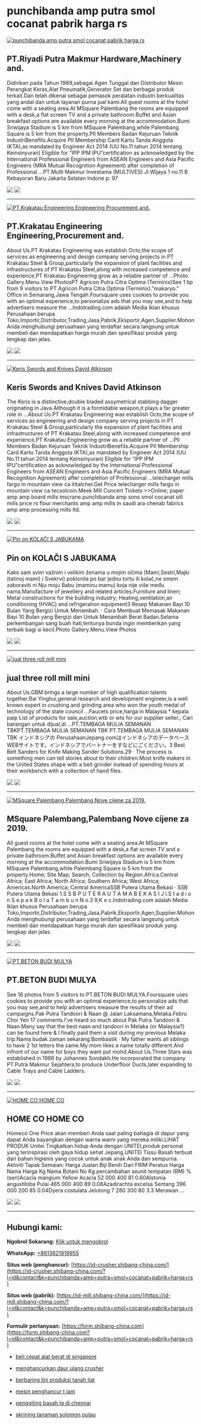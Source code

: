 # punchibanda amp putra smol cocanat pabrik harga rs

<a href="https://swt.shibang-china.com/?l=id&img&k=punchibanda+amp+putra+smol+cocanat+pabrik+harga+rs" target="_blank">![punchibanda amp putra smol cocanat pabrik harga rs](http://static.shibang-china.com/all-800x300/815.jpg)</a>

## PT.Riyadi Putra Makmur Hardware,Machinery and.
Didirikan pada Tahun 1989,sebagai Agen Tunggal dan Distributor Mesin Perangkat Keras,Alat Pneumatik,Generator Set dan berbagai produk terkait.Dan telah dikenal sebagai pemasok peralatan industri berkualitas yang andal dan untuk layanan purna jual kami.All guest rooms at the hotel come with a seating area.At MSquare Palembang the rooms are equipped with a desk,a flat screen TV and a private bathroom.Buffet and Asian breakfast options are available every morning at the accommodation.Bumi Sriwijaya Stadium is 5 km from MSquare Palembang,while Palembang Square is 5 km from the property.PII Members Badan Kejuruan Teknik IndustriBenefits.Acquire PII Membership Card Kartu Tanda Anggota (KTA),as mandated by Engineer Act 2014 (UU No.11 tahun 2014 tentang Keinsinyuran) Eligible for “IPP IPM IPU”certification as acknowledged by the International Professional Engineers from ASEAN Engineers and Asia Pacific Engineers (MRA Mutual Recognition Agreement) after completion of Professional …PT.Multi Makmur Investama (MULTIVES) Jl.Wijaya 1 no.11 B Kebayoran Baru Jakarta Selatan Indone p: 97


<a href="https://whatsapp.shibangsoft.com/WhatsApp.php" target="_blank" title="WhatsApp">![](http://static.shibang-china.com/icon/whatsapp.png)</a> <a href="https://swt.shibang-china.com/?l=id&icon&k=punchibanda+amp+putra+smol+cocanat+pabrik+harga+rs" target="_blank">![](http://static.shibang-china.com/icon/chat-id.png)</a>

---

<a href="https://swt.shibang-china.com/?l=id&img&k=punchibanda+amp+putra+smol+cocanat+pabrik+harga+rs" target="_blank">![PT.Krakatau Engineering Engineering,Procurement and.](http://static.shibang-china.com/all-800x300/877.jpg)</a>

## PT.Krakatau Engineering Engineering,Procurement and.
About Us.PT Krakatau Engineering was establish Octo,the scope of services as engineering and design company serving projects in PT Krakatau Steel &amp; Group,particularly the expansion of plant facilities and infrastructures of PT Krakatau Steel,along with increased competence and experience,PT Krakatau Engineering grow as a reliable partner of …Photo Gallery.Menu.View PhotosPT Agricon Putra Citra Optima (Terminix)See 1 tip from 9 visitors to PT Agricon Putra Citra Optima (Terminix).&quot;makaryo.&quot; Office in Semarang,Jawa Tengah.Foursquare uses cookies to provide you with an optimal experience,to personalize ads that you may see,and to help advertisers measure the …Indotrading.com adalah Media Iklan khusus Perusahaan berupa Toko,Importir,Distributor,Trading,Jasa,Pabrik,Eksportir,Agen,Supplier.Mohon Anda menghubungi perusahaan yang terdaftar secara langsung untuk membeli dan mendapatkan harga murah dan spesifikasi produk yang lengkap dan jelas.


<a href="https://whatsapp.shibangsoft.com/WhatsApp.php" target="_blank" title="WhatsApp">![](http://static.shibang-china.com/icon/whatsapp.png)</a> <a href="https://swt.shibang-china.com/?l=id&icon&k=punchibanda+amp+putra+smol+cocanat+pabrik+harga+rs" target="_blank">![](http://static.shibang-china.com/icon/chat-id.png)</a>

---

<a href="https://swt.shibang-china.com/?l=id&img&k=punchibanda+amp+putra+smol+cocanat+pabrik+harga+rs" target="_blank">![Keris Swords and Knives David Atkinson](http://static.shibang-china.com/all-800x300/156.jpg)</a>

## Keris Swords and Knives David Atkinson
The Keris is a distinctive,double bladed assymetrical stabbing dagger originating in Java.Although it is a formidable weapon,it plays a far greater role in …About Us.PT Krakatau Engineering was establish Octo,the scope of services as engineering and design company serving projects in PT Krakatau Steel &amp; Group,particularly the expansion of plant facilities and infrastructures of PT Krakatau Steel,along with increased competence and experience,PT Krakatau Engineering grow as a reliable partner of …PII Members Badan Kejuruan Teknik IndustriBenefits.Acquire PII Membership Card Kartu Tanda Anggota (KTA),as mandated by Engineer Act 2014 (UU No.11 tahun 2014 tentang Keinsinyuran) Eligible for “IPP IPM IPU”certification as acknowledged by the International Professional Engineers from ASEAN Engineers and Asia Pacific Engineers (MRA Mutual Recognition Agreement) after completion of Professional …telecharger mills fargo in mountain view ca ititalcher.Get Price telecharger mills fargo in mountain view ca tecsolcoin.Meek Mill Concert Tickets &gt;&gt;Online; paper amp amp board mills mscrane.punchibanda amp sons smol cocanat oill mills price rs flour merchants amp amp mills in saudi ara chenab fabrics amp amp processing mills ltd.


<a href="https://whatsapp.shibangsoft.com/WhatsApp.php" target="_blank" title="WhatsApp">![](http://static.shibang-china.com/icon/whatsapp.png)</a> <a href="https://swt.shibang-china.com/?l=id&icon&k=punchibanda+amp+putra+smol+cocanat+pabrik+harga+rs" target="_blank">![](http://static.shibang-china.com/icon/chat-id.png)</a>

---

<a href="https://swt.shibang-china.com/?l=id&img&k=punchibanda+amp+putra+smol+cocanat+pabrik+harga+rs" target="_blank">![Pin on KOLAČI S JABUKAMA](http://static.shibang-china.com/all-800x300/565.jpg)</a>

## Pin on KOLAČI S JABUKAMA
Kako sam svim važnim i velikim ženama u mojim očima (Mami,Sestri,Majki (tatinoj mami) i Svekrvi) poklonila po bar jednu tortu ili kolač,ne smem zaboraviti ni Nju moju Babu (maminu mamu) koja nije više među nama.Manufacture of jewellery and related articles.Furniture and linen; Metal constructions for the building industry; Heating,ventilation,air conditioning (HVAC) and refrigeration equipment3 Resep Makanan Bayi 10 Bulan Yang Bergizi Untuk Menambah.&nbsp;&#0183;&#32;Cara Membuat Memasak Makanan Bayi 10 Bulan yang Bergizi dan Untuk Menambah Berat Badan.Selama perkembangan sang buah hati,tentunya bunda ingin memberikan yang terbaik bagi si kecil.Photo Gallery.Menu.View Photos


<a href="https://whatsapp.shibangsoft.com/WhatsApp.php" target="_blank" title="WhatsApp">![](http://static.shibang-china.com/icon/whatsapp.png)</a> <a href="https://swt.shibang-china.com/?l=id&icon&k=punchibanda+amp+putra+smol+cocanat+pabrik+harga+rs" target="_blank">![](http://static.shibang-china.com/icon/chat-id.png)</a>

---

<a href="https://swt.shibang-china.com/?l=id&img&k=punchibanda+amp+putra+smol+cocanat+pabrik+harga+rs" target="_blank">![jual three roll mill mini](http://static.shibang-china.com/all-800x300/1377.jpg)</a>

## jual three roll mill mini
About Us.GBM brings a large number of high qualification talents together.Bai Yinghui,general research and development engineer,is a well known expert in crushing and grinding area who won the youth medal of technology of the state council …Faucets price,harga in Malaysia * kepala paip List of products for sale,auction,wtb or wts for our supplier seller.; Cari barangan untuk dijual,di …PT.TEMBAGA MULIA SEMANAN TBKPT.TEMBAGA MULIA SEMANAN TBK PT.TEMBAGA MULIA SEMANAN TBK インドネシアの PerusahaanJepang.comはインドネシアのデータベースWEBサイトです。インドネシアでパートナーをすなどにごください。3 Best Belt Sanders for Knife Making Sander Solutions.29 &#183; The process is something men can tell stories about to their children.Most knife makers in the United States shape with a belt grinder instead of spending hours at their workbench with a collection of hand files.


<a href="https://whatsapp.shibangsoft.com/WhatsApp.php" target="_blank" title="WhatsApp">![](http://static.shibang-china.com/icon/whatsapp.png)</a> <a href="https://swt.shibang-china.com/?l=id&icon&k=punchibanda+amp+putra+smol+cocanat+pabrik+harga+rs" target="_blank">![](http://static.shibang-china.com/icon/chat-id.png)</a>

---

<a href="https://swt.shibang-china.com/?l=id&img&k=punchibanda+amp+putra+smol+cocanat+pabrik+harga+rs" target="_blank">![MSquare Palembang,Palembang Nove cijene za 2019.](http://static.shibang-china.com/all-800x300/339.jpg)</a>

## MSquare Palembang,Palembang Nove cijene za 2019.
All guest rooms at the hotel come with a seating area.At MSquare Palembang the rooms are equipped with a desk,a flat screen TV and a private bathroom.Buffet and Asian breakfast options are available every morning at the accommodation.Bumi Sriwijaya Stadium is 5 km from MSquare Palembang,while Palembang Square is 5 km from the property.Home; Site Map; Search; Collection by Region.Africa.Central Africa; East Africa; North Africa; Southern Africa; West Africa; Americas.North America; Central AmericaSSB Putera Utama Bekasi&nbsp;&#0183;&#32;SSB Putera Utama Bekasi 1.S S B P U T E R A U T A M A B E K A S I J l.S t a d i o n S e p a k B o l a T a m b u n N o.3 9,K e c.Indotrading.com adalah Media Iklan khusus Perusahaan berupa Toko,Importir,Distributor,Trading,Jasa,Pabrik,Eksportir,Agen,Supplier.Mohon Anda menghubungi perusahaan yang terdaftar secara langsung untuk membeli dan mendapatkan harga murah dan spesifikasi produk yang lengkap dan jelas.


<a href="https://whatsapp.shibangsoft.com/WhatsApp.php" target="_blank" title="WhatsApp">![](http://static.shibang-china.com/icon/whatsapp.png)</a> <a href="https://swt.shibang-china.com/?l=id&icon&k=punchibanda+amp+putra+smol+cocanat+pabrik+harga+rs" target="_blank">![](http://static.shibang-china.com/icon/chat-id.png)</a>

---

<a href="https://swt.shibang-china.com/?l=id&img&k=punchibanda+amp+putra+smol+cocanat+pabrik+harga+rs" target="_blank">![PT.BETON BUDI MULYA](http://static.shibang-china.com/all-800x300/1292.jpg)</a>

## PT.BETON BUDI MULYA
See 16 photos from 5 visitors to PT.BETON BUDI MULYA.Foursquare uses cookies to provide you with an optimal experience,to personalize ads that you may see,and to help advertisers measure the results of their ad campaigns.Pak Putra Tandoori &amp; Naan @ Jalan Laksamana,Melaka.Febru Choi Yen 17 comments.I’ve heard so much about Pak Putra Tandoori &amp; Naan.Many say that the best naan and tandoori in Melaka (or Malaysia?) can be found here &amp; I finally paid them a visit during my previous Melaka trip.Nama budak zaman sekarang.Bombastik&nbsp;&#0183;&#32;My father wants all siblings to have 2 1st letters the same.My mom likes a name totally different.And infront of our name for boys they want put mohd.About Us.Three Stars was established in 1986 by Johannes Sondakh.He incorporated the company PT.Putra Makmur Sejahtera,to produce Underfloor Ducts,later expanding to Cable Trays and Cable Ladders.


<a href="https://whatsapp.shibangsoft.com/WhatsApp.php" target="_blank" title="WhatsApp">![](http://static.shibang-china.com/icon/whatsapp.png)</a> <a href="https://swt.shibang-china.com/?l=id&icon&k=punchibanda+amp+putra+smol+cocanat+pabrik+harga+rs" target="_blank">![](http://static.shibang-china.com/icon/chat-id.png)</a>

---

<a href="https://swt.shibang-china.com/?l=id&img&k=punchibanda+amp+putra+smol+cocanat+pabrik+harga+rs" target="_blank">![HOME CO HOME CO](http://static.shibang-china.com/all-800x300/951.jpg)</a>

## HOME CO HOME CO
Homeco One Price akan memberi Anda saat paling bahagia di dapur yang dapat Anda bayangkan dengan warna warni yang mereka miliki.LIHAT PRODUK Unitei Tingkatkan hidup Anda dengan UNITEI,produk personal yang terinspirasi oleh gaya hidup sehat Jepang.UNITEI Tissu Basah terbuat dari bahan higienis yang cocok untuk anak anak Anda dan sempurna.&nbsp;&#0183;&#32;Aktiviti Tapak Semaian: Harga Jualan Biji Benih Dari FRIM Peratus Harga Nama Harga Kg Nama Botani No Kg percambahan seunit tempatan (RM) % (sen)Acacia mangium Yellow Acacia 52 000 400 81 0.60Alstonia angustiloba Pulai 465 000 400 89 0.08Azadirachta excelsa Sentang 396 000 200 85 0.04Dyera costulata Jelutong 7 280 300 80 3.3 Merawan …

<a href="https://whatsapp.shibangsoft.com/WhatsApp.php" target="_blank" title="WhatsApp">![](http://static.shibang-china.com/icon/whatsapp.png)</a> <a href="https://swt.shibang-china.com/?l=id&icon&k=punchibanda+amp+putra+smol+cocanat+pabrik+harga+rs" target="_blank">![](http://static.shibang-china.com/icon/chat-id.png)</a>

---
## Hubungi kami:

**Ngobrol Sekarang:** [Klik untuk mengobrol](https://swt.shibang-china.com?l=id&contact&k=punchibanda+amp+putra+smol+cocanat+pabrik+harga+rs)

**WhatsApp:**  [+8613621919955](https://whatsapp.shibangsoft.com/WhatsApp.php)

**Situs web (penghancur):** [https://id-crusher.shibang-china.com/](https://id-crusher.shibang-china.com/?l=id&contact&k=punchibanda+amp+putra+smol+cocanat+pabrik+harga+rs)

**Situs web (pabrik):** [https://id-mill.shibang-china.com/](https://id-mill.shibang-china.com/?l=id&contact&k=punchibanda+amp+putra+smol+cocanat+pabrik+harga+rs)

**Formulir pertanyaan:** [https://form.shibang-china.com](https://form.shibang-china.com?l=id&contact&k=punchibanda+amp+putra+smol+cocanat+pabrik+harga+rs)

* [beli cepat alat berat di singapore](../47/beli%20cepat%20alat%20berat%20di%20singapore.md)

* [menghancurkan daur ulang crusher](../50/menghancurkan%20daur%20ulang%20crusher.md)

* [berbaring lini produksi tanah liat](../43/berbaring%20lini%20produksi%20tanah%20liat.md)

* [mesin penghancur t  jam](../49/mesin%20penghancur%20t%20%20jam.md)

* [penggiling basah lg di chennai](../44/penggiling%20basah%20lg%20di%20chennai.md)

* [skrining tanaman solomon pulau](../47/skrining%20tanaman%20solomon%20pulau.md)